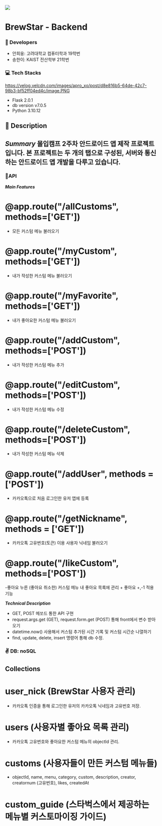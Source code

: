 <img src="https://capsule-render.vercel.app/api?type=soft&color=006F3F&height=80&section=header&text=☕BrewStar☕&fontSize=50&fontColor=D1E7E0"/>

# BrewStar - Backend

### 👥 Developers
- 안희웅: 고려대학교 컴퓨터학과 19학번
- 송한이: KAIST 전산학부 21학번

### 💻 Tech Stacks
https://velog.velcdn.com/images/apro_xo/post/d8e816b5-64de-42c7-98b3-bf52ff04ed4c/image.PNG

- Flask 2.0.1
- db version v7.0.5
- Python 3.10.12

## 📢 Description

***Summary***
몰입캠프 2주차 안드로이드 앱 제작 프로젝트입니다.
본 프로젝트는 두 개의 탭으로 구성된, 서버와 통신하는 안드로이드 앱 개발을 다루고 있습니다.
---

### 📱API

***Main Features***

# @app.route("/allCustoms", methods=['GET'])

- 모든 커스텀 메뉴 불러오기 

# @app.route("/myCustom", methods=['GET'])

- 내가 작성한 커스텀 메뉴 불러오기 

# @app.route("/myFavorite", methods=['GET'])

- 내가 좋아요한 커스텀 메뉴 불러오기
  
# @app.route("/addCustom", methods=['POST'])

- 내가 작성한 커스텀 메뉴 추가
  
# @app.route("/editCustom", methods=['POST'])

- 내가 작성한 커스텀 메뉴 수정
  
# @app.route("/deleteCustom", methods=['POST'])

- 내가 작성한 커스텀 메뉴 삭제
  
# @app.route("/addUser", methods = ['POST'])

- 카카오톡으로 처음 로그인한 유저 앱에 등록
  
# @app.route("/getNickname", methods = ['GET'])

- 카카오톡 고유번호(토큰) 이용 사용자 닉네임 불러오기
  
# @app.route("/likeCustom", methods=['POST'])

-좋아요 누른 (좋아요 취소한) 커스텀 메뉴 내 좋아요 목록에 관리 + 좋아요 +,-1 적용 기능 


***Technical Description***

- GET, POST 메쏘드 통한 API 구현
- request.args.get (GET), request.form.get (POST) 통해 front에서 변수 받아오기
- datetime.now() 사용해서 커스텀 추가된 시간 기록 및 커스텀 시간순 나열하기
- find, update, delete, insert 명령어 통해 db 수정. 


### ✌️ DB: noSQL

## Collections

# user_nick (BrewStar 사용자 관리) 

- 카카오톡 인증을 통해 로그인한 유저의 카카오톡 닉네임과 고유번호 저장. 

# users (사용자별 좋아요 목록 관리)

- 카카오톡 고유번호와 좋아요한 커스텀 메뉴의 objectId 관리.

# customs (사용자들이 만든 커스텀 메뉴들)

- objectId, name, menu, category, custom, description, creator, creatornum (고유번호), likes, createdAt

# custom_guide (스타벅스에서 제공하는 메뉴별 커스토마이징 가이드) 

